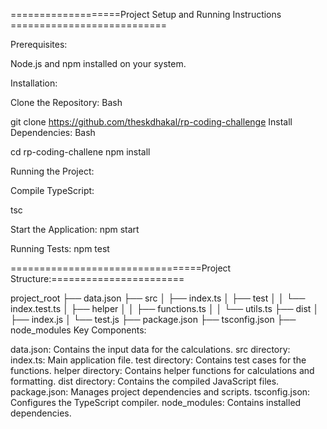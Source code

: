 ===================Project Setup and Running Instructions ===========================

Prerequisites:

Node.js and npm  installed on your system.


Installation:

Clone the Repository:
Bash

git clone https://github.com/theskdhakal/rp-coding-challenge
Install Dependencies:
Bash

cd rp-coding-challene
npm install

Running the Project:

Compile TypeScript:

tsc

Start the Application:
npm start


Running Tests:
npm test


=================================Project Structure:=======================

project_root
├── data.json
├── src
│   ├── index.ts
│   ├── test
│   │   └── index.test.ts
│   ├── helper
│   │   ├── functions.ts
│   │   └── utils.ts
├── dist
│   ├── index.js
│   └── test.js
├── package.json
├── tsconfig.json
├── node_modules
Key Components:

data.json: Contains the input data for the calculations.
src directory:
index.ts: Main application file.
test directory: Contains test cases for the functions.
helper directory: Contains helper functions for calculations and formatting.
dist directory: Contains the compiled JavaScript files.
package.json: Manages project dependencies and scripts.
tsconfig.json: Configures the TypeScript compiler.
node_modules: Contains installed dependencies.
